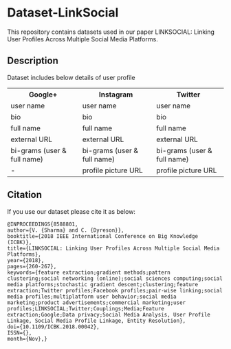 # Dataset-LinkSocial
This repository contains datasets used in our paper LINKSOCIAL: Linking User Profiles Across Multiple Social Media Platforms.

## Description
Dataset includes below details of user profile
<table>
  <tbody>
    <tr>
      <th align="center">Google+</th>
      <th align="center">Instagram</th>
      <th align="center">Twitter</th>
    </tr>
    <tr>
      <td>user name</td>
      <td align="left">user name</td>
      <td align="left">user name</td>
    </tr>
    <tr>
      <td>bio</td>
      <td align="left">bio</td>
      <td align="left">bio</td>
    </tr>
    <tr>
      <td>full name</td>
      <td align="left">full name</td>
      <td align="left">full name</td>
    </tr>
    <tr>
      <td>external URL</td>
      <td align="left">external URL</td>
      <td align="left">external URL</td>
    </tr>
    <tr>
      <td>bi-grams (user & full name)</td>
      <td align="left">bi-grams (user & full name)</td>
      <td align="left">bi-grams (user & full name)</td>
    </tr>
    <tr>
      <td>- </td>
      <td align="left">profile picture URL</td>
      <td align="left">profile picture URL</td>
    </tr>
  </tbody>
</table>

## Citation
If you use our dataset please cite it as below:

```
@INPROCEEDINGS{8588801,
author={V. {Sharma} and C. {Dyreson}},
booktitle={2018 IEEE International Conference on Big Knowledge (ICBK)},
title={LINKSOCIAL: Linking User Profiles Across Multiple Social Media Platforms},
year={2018},
pages={260-267},
keywords={feature extraction;gradient methods;pattern clustering;social networking (online);social sciences computing;social media platforms;stochastic gradient descent;clustering;feature extraction;Twitter profiles;Facebook profiles;pair-wise linking;social media profiles;multiplatform user behavior;social media marketing;product advertisements;commercial marketing;user profiles;LINKSOCIAL;Twitter;Couplings;Media;Feature extraction;Google;Data privacy;Social Media Analysis, User Profile Linkage, Social Media Profile Linkage, Entity Resolution},
doi={10.1109/ICBK.2018.00042},
ISSN={},
month={Nov},}
```
